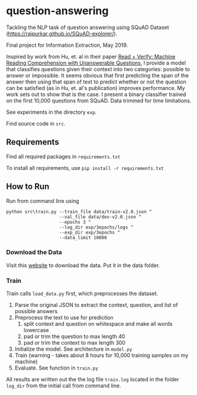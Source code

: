 # question-answering
Tackling the NLP task of question answering using SQuAD Dataset (https://rajpurkar.github.io/SQuAD-explorer/). 

Final project for Information Extraction, May 2019.

Inspired by work from Hu, et. al in their paper [Read + Verify: Machine Reading Comprehension
with Unanswerable Questions](https://arxiv.org/pdf/1808.05759.pdf), I provide a model that classifies questions given their context into two categories: possible to answer or impossible. It seems obvious that first predicting the span of the answer then using that span of text to predict whether or not the question can be satisfied (as in Hu, et. al's publication) improves performance. My work sets out to show that is the case. I present a binary classifier trained on the first 10,000 questions from SQuAD. Data trimmed for time limitations.

See experiments in the directory `exp`. 

Find source code in `src`. 

## Requirements
Find all required packages in `requirements.txt`

To install all requirements, use   `pip install -r requirements.txt`

## How to Run
Run from command line using 
```buildoutcfg
python src\train.py --train_file data/train-v2.0.json ^
                    --val_file data/dev-v2.0.json ^
                    --epochs 3 ^
                    --log_dir exp/3epochs/logs ^
                    --exp_dir exp/3epochs ^
                    --data_limit 10000
```

### Download the Data
Visit this [website](https://rajpurkar.github.io/SQuAD-explorer/) to download the data. Put it in the data folder.

### Train
Train calls `load_data.py` first, which preprocesses the dataset. 
1. Parse the original JSON to extract the context, question, and list of possible answers
2. Preprocess the text to use for prediction
    1. split context and question on whitespace and make all words lowercase
    2. pad or trim the question to max length 40
    3. pad or trim the context to max length 300
3. Initialize the model. See architecture in `model.py`
4. Train (warning - takes about 8 hours for 10,000 training samples on my machine)
5. Evaluate. See function in `train.py`

All results are written out the the log file `train.log` located in the folder `log_dir` from the initial call from command line. 

